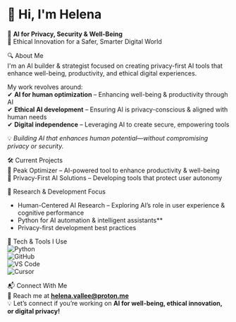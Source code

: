 # 👋 Hi, I'm Helena  

🚀 **AI for Privacy, Security & Well-Being**  
🔹 Ethical Innovation for a Safer, Smarter Digital World  

🔍 About Me  
I'm an AI builder & strategist focused on creating privacy-first AI tools that enhance well-being, productivity, and ethical digital experiences.

My work revolves around:  
✔ **AI for human optimization** – Enhancing well-being & productivity through AI  
✔ **Ethical AI development** – Ensuring AI is privacy-conscious & aligned with human needs  
✔ **Digital independence** – Leveraging AI to create secure, empowering tools  

💡 *Building AI that enhances human potential—without compromising privacy or security.*  

🛠️ Current Projects  
🔹 Peak Optimizer – AI-powered tool to enhance productivity & well-being  
🔹 Privacy-First AI Solutions – Developing tools that protect user autonomy   

📖 Research & Development Focus  
- Human-Centered AI Research – Exploring AI’s role in user experience & cognitive performance  
- Python for AI automation & intelligent assistants**  
- Privacy-first development best practices

🚀 Tech & Tools I Use  
![Python](https://img.shields.io/badge/-Python-3776AB?style=flat&logo=python&logoColor=white)  
![GitHub](https://img.shields.io/badge/-GitHub-181717?style=flat&logo=github&logoColor=white)  
![VS Code](https://img.shields.io/badge/-VS%20Code-007ACC?style=flat&logo=visual-studio-code&logoColor=white)  
![Cursor](https://img.shields.io/badge/-Cursor-FFCA28?style=flat)  

📬 Connect With Me  
📩 Reach me at **[helena.vallee@proton.me](mailto:helena.vallee@proton.me)**  
💡 Let’s connect if you’re working on **AI for well-being, ethical innovation, or digital privacy!**  
